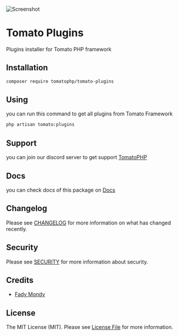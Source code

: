 ![Screenshot](https://github.com/tomatophp/tomato-plugins/blob/master/art/screenshot.png)

# Tomato Plugins

Plugins installer for Tomato PHP framework

## Installation

```bash
composer require tomatophp/tomato-plugins
```

## Using

you can run this command to get all plugins from Tomato Framework

```bash
php artisan tomato:plugins
```

## Support

you can join our discord server to get support [TomatoPHP](https://discord.gg/Xqmt35Uh)

## Docs

you can check docs of this package on [Docs](https://docs.tomatophp.com/tomato-plugins)

## Changelog

Please see [CHANGELOG](CHANGELOG.md) for more information on what has changed recently.

## Security

Please see [SECURITY](SECURITY.md) for more information about security.

## Credits

- [Fady Mondy](https://www.github.com/3x1io)

## License

The MIT License (MIT). Please see [License File](LICENSE.md) for more information.
